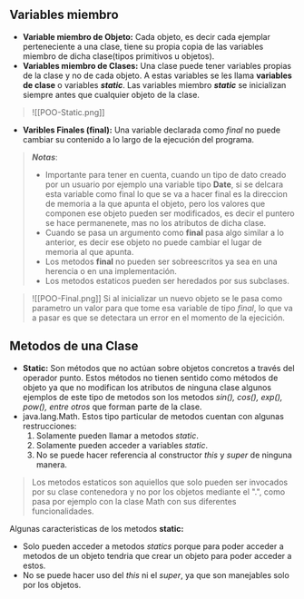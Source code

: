 ## Variables miembro
- **Variable miembro de Objeto:** Cada objeto, es decir cada ejemplar perteneciente a una clase, tiene su propia copia de las variables miembro de dicha clase(tipos primitivos u objetos).
- **Variables miembro de Clases:** Una clase puede tener variables propias de la clase y no de cada objeto. A estas variables se les llama **variables de clase** o variables ***static***. Las variables miembro ***static*** se inicializan siempre antes que cualquier objeto de la clase.

> ![[POO-Static.png]]

- **Varibles Finales (final):** Una variable declarada como _final_ no puede cambiar su contenido a lo largo de la ejecución del programa.

> ***Notas***:
> - Importante para tener en cuenta, cuando un tipo de dato creado por un usuario por ejemplo una variable tipo **Date**, si se delcara esta variable como final lo que se va a hacer final es la direccion de memoria a la que apunta el objeto, pero los valores que componen ese objeto pueden ser modificados, es decir el puntero se hace permanenete, mas no los atributos de dicha clase.
> - Cuando se pasa un argumento como **final** pasa algo similar a lo anterior, es decir ese objeto no puede cambiar el lugar de memoria al que apunta.
> - Los metodos **final** no pueden ser sobreescritos ya sea en una herencia o en una implementación.
> - Los metodos estaticos pueden ser heredados por sus subclases.

> ![[POO-Final.png]]
> Si al inicializar un nuevo objeto se le pasa como parametro un valor para que tome esa variable de tipo _final_, lo que va a pasar es que se detectara un error en el momento de la ejecición.

## Metodos de una Clase
- **Static:** Son métodos que no actúan sobre objetos concretos a través del operador punto. Estos métodos no tienen sentido como métodos de objeto ya que no modifican los atributos de ninguna clase algunos ejemplos de este tipo de metodos son los metodos _sin(), cos(), exp(), pow(), entre otros_ que forman parte de la clase.
- java.lang.Math. Estos tipo particular de metodos cuentan con algunas restrucciones:
	1. Solamente pueden llamar a metodos _static_.
	2. Solamente pueden acceder a variables _static_.
	3. No se puede hacer referencia al constructor _this_ y _super_ de ninguna manera.

> Los metodos estaticos son aquiellos que solo pueden ser invocados por su clase contenedora y no por los objetos mediante el ".", como pasa por ejemplo con la clase Math con sus diferentes funcionalidades.

Algunas caracteristicas de los metodos **static:**
- Solo pueden acceder a metodos _statics_ porque para poder acceder a metodos de un objeto tendria que crear un objeto para poder acceder a estos.
- No se puede hacer uso del _this_ ni el _super_, ya que son manejables solo por los objetos.